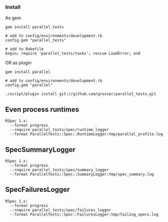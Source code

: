 ### Install

As gem

    gem install parallel_tests

    # add to config/environments/development.rb
    config.gem "parallel_tests"

    # add to Rakefile
    begin; require 'parallel_tests/tasks'; rescue LoadError; end

OR as plugin

    gem install parallel

    # add to config/environments/development.rb
    config.gem "parallel"

    ./script/plugin install git://github.com/grosser/parallel_tests.git

Even process runtimes
-----------------

    RSpec 1.x:
      --format progress
      --require parallel_tests/spec/runtime_logger
      --format ParallelTests::Spec::RuntimeLogger:tmp/parallel_profile.log

SpecSummaryLogger
--------------------

    RSpec 1.x:
      --format progress
      --require parallel_tests/spec/summary_logger
      --format ParallelTests::Spec::SummaryLogger:tmp/spec_summary.log

SpecFailuresLogger
-----------------------

    RSpec 1.x:
      --format progress
      --require parallel_tests/spec/failures_logger
      --format ParallelTests::Spec::FailuresLogger:tmp/failing_specs.log

